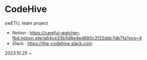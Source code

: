 # CodeHive
swETU, team project

- Notion : https://careful-watcher-fbd.notion.site/a64ce33b3d8e4ed880c2f22ddc7db7fa?pvs=4
- Slack : https://the-codehive.slack.com

2023.10.25 ~
